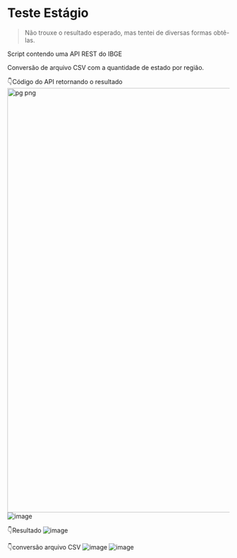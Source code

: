 # Teste Estágio

> Não trouxe o resultado esperado, mas tentei de diversas formas obtê-las.

Script contendo uma API REST do IBGE

Conversão de arquivo CSV com a quantidade de estado por região.

:point_down:Código do API retornando o resultado
<img width="960" alt="pg png" src="https://user-images.githubusercontent.com/92556113/188041034-79ce2c5e-ca6c-42d6-98f3-86bcd74c4319.PNG">
![image](https://user-images.githubusercontent.com/92556113/188043523-5ce04649-bfc5-4afb-8fe5-8ea0b2d72688.png)



:point_down:Resultado
![image](https://user-images.githubusercontent.com/92556113/188041661-cc18d87e-9be3-4eda-9eb1-7fefb5862cf0.png)

:point_down:conversão arquivo CSV
![image](https://user-images.githubusercontent.com/92556113/188042168-ddba453e-805a-4a40-b71e-94d378cbf345.png)
![image](https://user-images.githubusercontent.com/92556113/188042373-c1d88f4e-674e-4935-96ae-32ef73432f8c.png)

